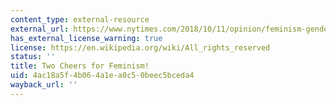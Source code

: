 ```yaml
---
content_type: external-resource
external_url: https://www.nytimes.com/2018/10/11/opinion/feminism-gender-empathy-psychology.html?action=click&module=Associated&pgtype=Article&region=Footer&contentCollection=David%20Brooks
has_external_license_warning: true
license: https://en.wikipedia.org/wiki/All_rights_reserved
status: ''
title: Two Cheers for Feminism!
uid: 4ac18a5f-4b06-4a1e-a0c5-0beec5bceda4
wayback_url: ''
---
```

